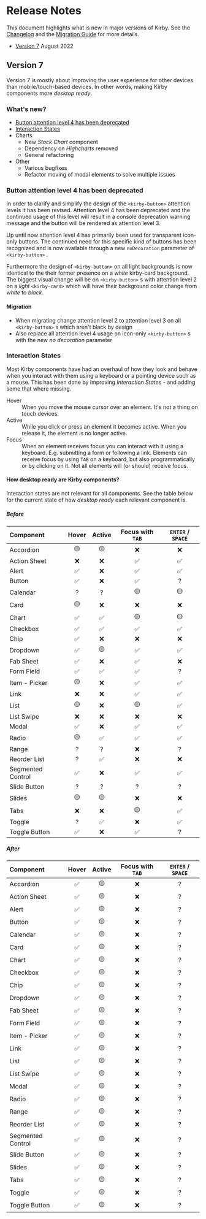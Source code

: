 # Release Notes

This document highlights what is new in major versions of Kirby. See the [Changelog](https://github.com/kirbydesign/designsystem/blob/main/CHANGELOG.md) and the [Migration Guide](https://github.com/kirbydesign/designsystem/blob/main/MIGRATION.md) for more details.

- [Version 7](#version-7) August 2022

## Version 7

Version 7 is mostly about improving the user experience for other devices than mobile/touch-based devices. In other words, making Kirby components more _desktop ready_.

### What's new?

- [Button attention level 4 has been deprecated](#button-attention-level-4-has-been-deprecated)
- [Interaction States](#interaction-states)
- Charts
  - New _Stock Chart_ component
  - Dependency on _Highcharts_ removed
  - General refactoring
- Other
  - Various bugfixes
  - Refactor moving of modal elements to solve multiple issues

### Button attention level 4 has been deprecated

In order to clarify and simplify the design of the `<kirby-button>` attention levels it has been revised. Attention level 4 has been deprecated and the continued usage of this level will result in a console deprecation warning message and the button will be rendered as attention level 3.

Up until now attention level 4 has primarily been used for transparent icon-only buttons. The continued need for this specific kind of buttons has been recognized and is now available through a new `noDecoration` parameter of `<kirby-button>` .

Furthermore the design of `<kirby-button>` on all light backgrounds is now identical to the their former presence on a _white_ kirby-card background. The biggest visual change will be on `<kirby-button>` s with attention level 2 on a _light_ `<kirby-card>` which will have their background color change from _white_ to _black_.

#### Migration

- When migrating change attention level 2 to attention level 3 on all `<kirby-button>` s which aren't black by design
- Also replace all attention level 4 usage on icon-only `<kirby-button>` s with the new _no decoration_ parameter

### Interaction States

Most Kirby components have had an overhaul of how they look and behave when you interact with them using a keyboard or a pointing device such as a mouse. This has been done by improving _Interaction States_ - and adding some that where missing.

<dl>
  <dt>Hover</dt>
  <dd>When you move the mouse cursor over an element. It's not a thing on touch devices.</dd>
  <dt>Active</dt>
  <dd>While you click or press an element it becomes active. When you release it, the element is no longer active.</dd>
  <dt>Focus</dt>
  <dd>When an element receives focus you can interact with it using a keyboard. E.g. submitting a form or following a link. Elements can receive focus by using <code>TAB</code> on a keyboard, but also programmatically or by clicking on it. Not all elements will (or should) receive focus.</dd>
</dl>

#### How desktop ready are Kirby components?

Interaction states are not relevant for all components. See the table below for the current state of how _desktop ready_ each relevant component is.

##### Before

| Component         | Hover | Active | Focus with `TAB` | `ENTER` / `SPACE` |
| :---------------- | :---: | :----: | :--------------: | :---------------: |
| Accordion         |  🟡   |   🟡   |        ❌        |        ❌         |
| Action Sheet      |  ❌   |   ❌   |        ✅        |        ✅         |
| Alert             |  ✅   |   ❌   |        ✅        |        ✅         |
| Button            |  ✅   |   ❌   |        ✅        |         ?         |
| Calendar          |   ?   |   ?    |        🟡        |        🟡         |
| Card              |  🟡   |   ❌   |        ❌        |        ❌         |
| Chart             |  ✅   |   ✅   |        🟡        |        🟡         |
| Checkbox          |  ✅   |   ✅   |        ✅        |        ✅         |
| Chip              |  ✅   |   ❌   |        ❌        |        ❌         |
| Dropdown          |  ✅   |   🟡   |        ✅        |        ✅         |
| Fab Sheet         |  ✅   |   ❌   |        ✅        |        ❌         |
| Form Field        |  ✅   |   ✅   |        ✅        |         ?         |
| Item - Picker     |  🟡   |   ❌   |        ✅        |        ✅         |
| Link              |  ❌   |   ❌   |        ✅        |        ✅         |
| List              |  🟡   |   ❌   |        🟡        |        ✅         |
| List Swipe        |  ❌   |   ❌   |        ❌        |        ❌         |
| Modal             |  ✅   |   ❌   |        ✅        |        ✅         |
| Radio             |  🟡   |   ✅   |        ✅        |        ✅         |
| Range             |   ?   |   ?    |        ❌        |         ?         |
| Reorder List      |   ?   |   ✅   |        ❌        |        ❌         |
| Segmented Control |  ✅   |   ❌   |        ✅        |        ✅         |
| Slide Button      |   ?   |   ?    |        ?         |         ?         |
| Slides            |  🟡   |   🟡   |        ❌        |        ❌         |
| Tabs              |  ❌   |   ❌   |        🟡        |        ✅         |
| Toggle            |   ?   |   ✅   |        ❌        |        ✅         |
| Toggle Button     |  ✅   |   ❌   |        ✅        |         ?         |

##### After

| Component         | Hover | Active | Focus with `TAB` | `ENTER` / `SPACE` |
| :---------------- | :---: | :----: | :--------------: | :---------------: |
| Accordion         |  ✅   |   🟡   |        ❌        |         ?         |
| Action Sheet      |  ✅   |   🟡   |        ❌        |         ?         |
| Alert             |  ✅   |   🟡   |        ❌        |         ?         |
| Button            |  ✅   |   🟡   |        ❌        |         ?         |
| Calendar          |  ✅   |   🟡   |        ❌        |         ?         |
| Card              |  ✅   |   🟡   |        ❌        |         ?         |
| Chart             |  ✅   |   🟡   |        ❌        |         ?         |
| Checkbox          |  ✅   |   🟡   |        ❌        |         ?         |
| Chip              |  ✅   |   🟡   |        ❌        |         ?         |
| Dropdown          |  ✅   |   🟡   |        ❌        |         ?         |
| Fab Sheet         |  ✅   |   🟡   |        ❌        |         ?         |
| Form Field        |  ✅   |   🟡   |        ❌        |         ?         |
| Item - Picker     |  ✅   |   🟡   |        ❌        |         ?         |
| Link              |  ✅   |   🟡   |        ❌        |         ?         |
| List              |  ✅   |   🟡   |        ❌        |         ?         |
| List Swipe        |  ✅   |   🟡   |        ❌        |         ?         |
| Modal             |  ✅   |   🟡   |        ❌        |         ?         |
| Radio             |  ✅   |   🟡   |        ❌        |         ?         |
| Range             |  ✅   |   🟡   |        ❌        |         ?         |
| Reorder List      |  ✅   |   🟡   |        ❌        |         ?         |
| Segmented Control |  ✅   |   🟡   |        ❌        |         ?         |
| Slide Button      |  ✅   |   🟡   |        ❌        |         ?         |
| Slides            |  ✅   |   🟡   |        ❌        |         ?         |
| Tabs              |  ✅   |   🟡   |        ❌        |         ?         |
| Toggle            |  ✅   |   🟡   |        ❌        |         ?         |
| Toggle Button     |  ✅   |   🟡   |        ❌        |         ?         |
